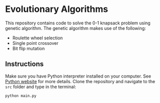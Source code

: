 # Evolutionary Algorithms

This repository contains code to solve the 0-1 knapsack problem using genetic algorithm. The genetic algorithm makes use of the following:

* Roulette wheel selection
* Single point crossover
* Bit flip mutation

## Instructions

Make sure you have Python interpreter installed on your computer. See [Python website](https://www.python.org/downloads/) for more details. Clone the repository and navigate to the `src` folder and type in the terminal:

```console
python main.py
```
